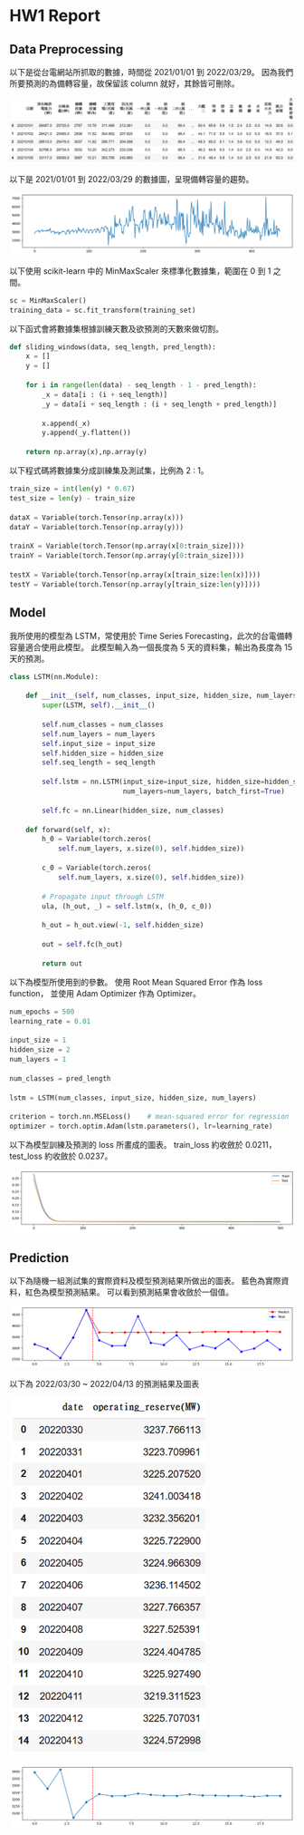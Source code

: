 # HW1 Report

## Data Preprocessing

以下是從台電網站所抓取的數據，時間從 2021/01/01 到 2022/03/29。
因為我們所要預測的為備轉容量，故保留該 column 就好，其餘皆可刪除。

![data explore](images/data_explore.PNG)

以下是 2021/01/01 到 2022/03/29 的數據圖，呈現備轉容量的趨勢。

![data explore](images/data_plot.png)

以下使用 scikit-learn 中的 MinMaxScaler 來標準化數據集，範圍在 0 到 1 之間。

```python
sc = MinMaxScaler()
training_data = sc.fit_transform(training_set)
```

以下函式會將數據集根據訓練天數及欲預測的天數來做切割。

```python
def sliding_windows(data, seq_length, pred_length):
    x = []
    y = []

    for i in range(len(data) - seq_length - 1 - pred_length):
        _x = data[i : (i + seq_length)]
        _y = data[i + seq_length : (i + seq_length + pred_length)]

        x.append(_x)
        y.append(_y.flatten())

    return np.array(x),np.array(y)
```

以下程式碼將數據集分成訓練集及測試集，比例為 2 : 1。

```python
train_size = int(len(y) * 0.67)
test_size = len(y) - train_size

dataX = Variable(torch.Tensor(np.array(x)))
dataY = Variable(torch.Tensor(np.array(y)))

trainX = Variable(torch.Tensor(np.array(x[0:train_size])))
trainY = Variable(torch.Tensor(np.array(y[0:train_size])))

testX = Variable(torch.Tensor(np.array(x[train_size:len(x)])))
testY = Variable(torch.Tensor(np.array(y[train_size:len(y)])))
```

## Model

我所使用的模型為 LSTM，常使用於 Time Series Forecasting，此次的台電備轉容量適合使用此模型。
此模型輸入為一個長度為 5 天的資料集，輸出為長度為 15 天的預測。

```python
class LSTM(nn.Module):

    def __init__(self, num_classes, input_size, hidden_size, num_layers):
        super(LSTM, self).__init__()

        self.num_classes = num_classes
        self.num_layers = num_layers
        self.input_size = input_size
        self.hidden_size = hidden_size
        self.seq_length = seq_length

        self.lstm = nn.LSTM(input_size=input_size, hidden_size=hidden_size,
                            num_layers=num_layers, batch_first=True)

        self.fc = nn.Linear(hidden_size, num_classes)

    def forward(self, x):
        h_0 = Variable(torch.zeros(
            self.num_layers, x.size(0), self.hidden_size))

        c_0 = Variable(torch.zeros(
            self.num_layers, x.size(0), self.hidden_size))

        # Propagate input through LSTM
        ula, (h_out, _) = self.lstm(x, (h_0, c_0))

        h_out = h_out.view(-1, self.hidden_size)

        out = self.fc(h_out)

        return out
```

以下為模型所使用到的參數。
使用 Root Mean Squared Error 作為 loss function，
並使用 Adam Optimizer 作為 Optimizer。

```python
num_epochs = 500
learning_rate = 0.01

input_size = 1
hidden_size = 2
num_layers = 1

num_classes = pred_length

lstm = LSTM(num_classes, input_size, hidden_size, num_layers)

criterion = torch.nn.MSELoss()    # mean-squared error for regression
optimizer = torch.optim.Adam(lstm.parameters(), lr=learning_rate)
```

以下為模型訓練及預測的 loss 所畫成的圖表。
train_loss 約收斂於 0.0211，
test_loss 約收斂於 0.0237。

![train_test_loss](images/train_test_loss.png)

## Prediction

以下為隨機一組測試集的實際資料及模型預測結果所做出的圖表。
藍色為實際資料，紅色為模型預測結果。
可以看到預測結果會收斂於一個值。

![random_testing_loss](images/random_testing_plot.png)

以下為 2022/03/30 ~ 2022/04/13 的預測結果及圖表

![pred_data](images/pred_data.PNG)

![pred_plot](images/prediction.png)
